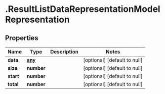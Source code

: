 # .ResultListDataRepresentationModelRepresentation

## Properties
Name | Type | Description | Notes
------------ | ------------- | ------------- | -------------
**data** | [**any**](ModelRepresentation.md) |  | [optional] [default to null]
**size** | **number** |  | [optional] [default to null]
**start** | **number** |  | [optional] [default to null]
**total** | **number** |  | [optional] [default to null]


